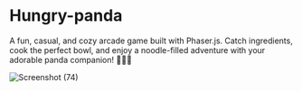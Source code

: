 # Hungry-panda

A fun, casual, and cozy arcade game built with Phaser.js.
Catch ingredients, cook the perfect bowl, and enjoy a noodle-filled adventure with your adorable panda companion! 🍜🐼✨

![Screenshot (74)](https://github.com/user-attachments/assets/7505344c-1150-48ca-a7e1-3d5e5daa07e7)
